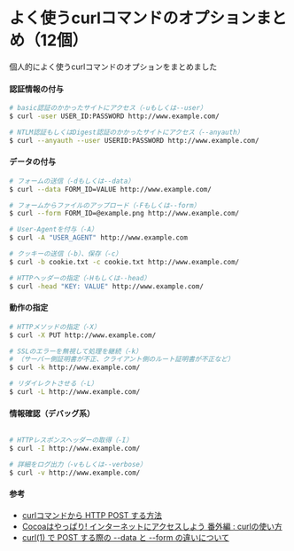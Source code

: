 # よく使うcurlコマンドのオプションまとめ（12個）
個人的によく使うcurlコマンドのオプションをまとめました


#### 認証情報の付与
``` sh
# basic認証のかかったサイトにアクセス（-uもしくは--user）
$ curl -user USER_ID:PASSWORD http://www.example.com/

# NTLM認証もしくはDigest認証のかかったサイトにアクセス（--anyauth）
$ curl --anyauth --user USERID:PASSWORD http://www.example.com/

```

#### データの付与
``` sh
# フォームの送信（-dもしくは--data）
$ curl --data FORM_ID=VALUE http://www.example.com/

# フォームからファイルのアップロード（-Fもしくは--form）
$ curl --form FORM_ID=@example.png http://www.example.com/

# User-Agentを付与（-A）
$ curl -A "USER_AGENT" http://www.example.com

# クッキーの送信（-b）、保存（-c）
$ curl -b cookie.txt -c cookie.txt http://www.example.com/

# HTTPヘッダーの指定（-Hもしくは--head）
$ curl -head "KEY: VALUE" http://www.example.com/

```

#### 動作の指定

``` sh
# HTTPメソッドの指定（-X）
$ curl -X PUT http://www.example.com/

# SSLのエラーを無視して処理を継続（-k）
# （サーバー側証明書が不正、クライアント側のルート証明書が不正など）
$ curl -k http://www.example.com/

# リダイレクトさせる（-L）
$ curl -L http://www.example.com/

```
#### 情報確認（デバッグ系）

``` sh

# HTTPレスポンスヘッダーの取得（-I）
$ curl -I http://www.example.com/

# 詳細をログ出力（-vもしくは--verbose）
$ curl -v http://www.example.com/
```


#### 参考
 - [curlコマンドから HTTP POST する方法](http://qiita.com/letsspeak/items/8c7266742371699ab45e)
 - [Cocoaはやっぱり!
インターネットにアクセスしよう
番外編 : curlの使い方](http://sitearo.com/cocoa/0800_internet/curl/)
 - [curl(1) で POST する際の --data と --form の違いについて](http://d.hatena.ne.jp/a666666/20110427/1303838381)

